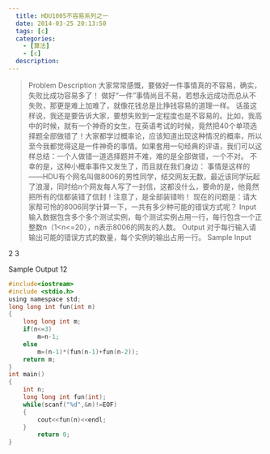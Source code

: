 ```yaml
---
  title: HDU1005不容易系列之一
  date: 2014-03-25 20:13:50
  tags: [c]
  categories:
    - [算法]
    - [c]
  description:
---
```


>Problem Description
大家常常感慨，要做好一件事情真的不容易，确实，失败比成功容易多了！
做好“一件”事情尚且不易，若想永远成功而总从不失败，那更是难上加难了，就像花钱总是比挣钱容易的道理一样。
话虽这样说，我还是要告诉大家，要想失败到一定程度也是不容易的。比如，我高中的时候，就有一个神奇的女生，在英语考试的时候，竟然把40个单项选择题全部做错了！大家都学过概率论，应该知道出现这种情况的概率，所以至今我都觉得这是一件神奇的事情。如果套用一句经典的评语，我们可以这样总结：一个人做错一道选择题并不难，难的是全部做错，一个不对。
不幸的是，这种小概率事件又发生了，而且就在我们身边：
事情是这样的——HDU有个网名叫做8006的男性同学，结交网友无数，最近该同学玩起了浪漫，同时给n个网友每人写了一封信，这都没什么，要命的是，他竟然把所有的信都装错了信封！注意了，是全部装错哟！
现在的问题是：请大家帮可怜的8006同学计算一下，一共有多少种可能的错误方式呢？
Input
输入数据包含多个多个测试实例，每个测试实例占用一行，每行包含一个正整数n（1<n<=20），n表示8006的网友的人数。
Output
对于每行输入请输出可能的错误方式的数量，每个实例的输出占用一行。
Sample Input

2
3

Sample Output
12
 
```c
#include<iostream>
#include <stdio.h>
using namespace std;
long long int fun(int n)
{
    long long int m;
    if(n<=3)
        m=n-1;
    else
        m=(n-1)*(fun(n-1)+fun(n-2));
    return m;
}
int main()
{
    int n;
    long long int fun(int);
    while(scanf("%d",&n)!=EOF)
    {
        cout<<fun(n)<<endl;
    }
        return 0;
}
```

